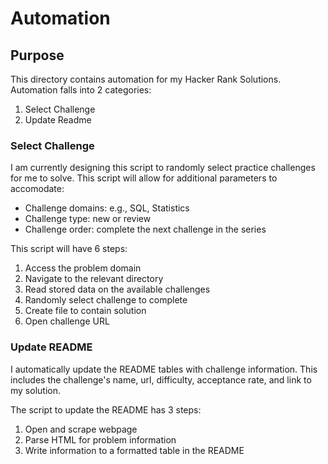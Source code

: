 
# Automation

## Purpose
This directory contains automation for my Hacker Rank Solutions. Automation falls into 2 categories:
1. Select Challenge
2. Update Readme


### Select Challenge
I am currently designing this script to randomly select practice challenges for me to solve. This script will allow for additional parameters to accomodate:
- Challenge domains: e.g.,  SQL, Statistics
- Challenge type: new or review
- Challenge order: complete the next challenge in the series

This script will have 6 steps:
1. Access the problem domain
2. Navigate to the relevant directory
3. Read stored data on the available challenges
4. Randomly select challenge to complete
5. Create file to contain solution
6. Open challenge URL


### Update README
I automatically update the README tables with challenge information. This includes the challenge's name, url, difficulty, acceptance rate, and link to my solution.

The script to update the README has 3 steps:
1. Open and scrape webpage
2. Parse HTML for problem information
3. Write information to a formatted table in the README

